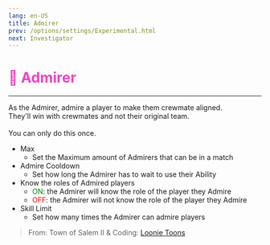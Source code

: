 ```yaml
---
lang: en-US
title: Admirer
prev: /options/settings/Experimental.html
next: Investigator
---
```


# <font color="#ee43c3">💞 <b>Admirer</b></font> <Badge text="Crewmate" type="tip" vertical="middle"/>
---

As the Admirer, admire a player to make them crewmate aligned.<br>
They'll win with crewmates and not their original team.<br><br>
You can only do this once.
* Max
  * Set the Maximum amount of Admirers that can be in a match
* Admire Cooldown
  * Set how long the Admirer has to wait to use their Ability
* Know the roles of Admired players
  * <font color=green>ON</font>: the Admirer will know the role of the player they Admire
  * <font color=red>OFF</font>: the Admirer will not know the role of the player they Admire
* Skill Limit
  * Set how many times the Admirer can admire players

> From: Town of Salem II & Coding: [Loonie Toons](https://github.com/Loonie-Toons)